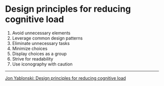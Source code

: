# Design principles for reducing cognitive load

1. Avoid unnecessary elements
2. Leverage common design patterns
3. Eliminate unnecessary tasks
4. Minimize choices
5. Display choices as a group
6. Strive for readability
7. Use iconography with caution

---

[Jon Yablonski: Design principles for reducing cognitive load](http://jonyablonski.com/2015/design-principles-for-reducing-cognitive-load/)
